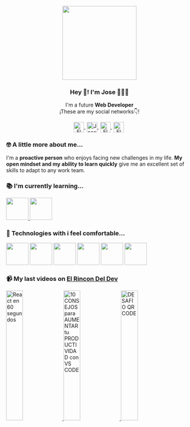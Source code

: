 <p align="center" width="300">
    <img align="center" width="200" src="https://user-images.githubusercontent.com/109598200/201099675-6ac22966-8e67-4b1b-8565-8b0dc5160f5d.png"/>
    <h3 align="center">Hey 👋! I'm Jose 👨🏻‍💻</h3>
 </p>
 
 <p align="center">I'm a future <strong>Web Developer</strong> <br />¡These are my social networks👇!</p>
 
 <p align="center">
  <a href="https://www.youtube.com/channel/UCWn_0MmgojB711LFX-jaCDQ" target="blank" style="margin-right: 4px">
    <img align="center" src="https://cdn.jsdelivr.net/npm/simple-icons@3.0.1/icons/youtube.svg" alt="El Rincon Del Dev" height="28px" width="28px">
  </a>
  <a href="https://www.linkedin.com/in/joseramonmontes/" target="blank" style='margin-right:4px'>
     <img align="center" src="https://cdn.jsdelivr.net/npm/simple-icons@3.0.1/icons/linkedin.svg" alt="Jose Ramon Montes Hermida" height="28px" width="28px" />
   </a>
    <a href="https://www.instagram.com/elrincondeldev/" target="blank" style='margin-right:4px'>
     <img align="center" src="https://cdn.jsdelivr.net/npm/simple-icons@3.13.0/icons/instagram.svg" alt="El Rincón Del Dev" height="28px" width="28px" />
   </a>
  <a href="https://www.tiktok.com/@elrincondeldev" target="blank" style='margin-right:4px'>
     <img align="center" src="https://cdn.jsdelivr.net/npm/simple-icons@3.0.1/icons/tiktok.svg" alt="El Rincón Del Dev" height="28px" width="28px" />
   </a>
 </p>
 
 ### 🤓 A little more about me...
 
 <p>I'm a <strong>proactive person</strong> who enjoys facing new challenges in my life. <strong>My open mindset and my ability to learn quickly</strong> give me an excellent set of skills to adapt to any work team.</p>
 
 ### 📚 I'm currently learning...
 
 <a href="https://www.typescriptlang.org/" title="TypeScript">
  <img src="https://user-images.githubusercontent.com/109598200/205645029-ba8ca989-54fe-4851-9648-73655a85b3f4.png" width="60">
</a>
 <a href="https://angular.io/" title="Angular"><img width="60" src="https://user-images.githubusercontent.com/109598200/205644553-1d4a6486-a1a9-4e7e-8375-3bd1df3512e2.png"></a>
 
  ### 🚀 Technologies with i feel comfortable...
  
  <a href="https://developer.mozilla.org/es/docs/Web/HTML" title="HTML"><img width="60" src="https://user-images.githubusercontent.com/109598200/196561046-fd179b77-4145-4550-9a00-04f902f7fa67.png" /></a>
 <a href="https://developer.mozilla.org/es/docs/Web/CSS" title="CSS"><img width="60" src="https://user-images.githubusercontent.com/109598200/196561179-ab5e23a8-19ca-4555-a8fe-c800c89836f9.png" /></a>
 <a href="https://www.javascript.com/" title="JavaScript"><img width="60" src="https://user-images.githubusercontent.com/109598200/196561215-d51e1c92-dcdd-4b62-b3cb-5568be5ee3e0.png" /></a>
 <a href="https://git-scm.com/" title="Git"><img width="60" src="https://user-images.githubusercontent.com/109598200/196561308-2750d1eb-6903-4c73-b00e-87ef93059302.png" /></a>
 <a href="https://www.python.org/" title="Python"><img width="60" src="https://user-images.githubusercontent.com/109598200/196561275-a58f67d1-3644-4cd2-ae0a-bc625c042ae1.png" /></a>
 <a href="https://www.djangoproject.com/" title="Django"><img width="60" src="https://user-images.githubusercontent.com/109598200/196561392-f48d05c5-41ea-4a46-9965-ec8d06e7b20f.png"></a>
 
  ### 📹 My last videos on [El Rincon Del Dev](https://www.youtube.com/channel/UCWn_0MmgojB711LFX-jaCDQ)
  
   <a href='https://www.youtube.com/watch?v=e1sq1rgJUoo' target='_blank'>
   <img width='30%' src='https://user-images.githubusercontent.com/109598200/196562263-c405bcb6-6351-4473-8e71-f9359a3ef815.jpg' alt='React en 60 segundos' />
 </a>
  <a href='https://www.youtube.com/watch?v=R7nuOTaDqbc&t' target='_blank'>
   <img width='30%' src='https://user-images.githubusercontent.com/109598200/196562413-4093506c-d09c-452b-8853-247288c95736.jpg' alt='10 CONSEJOS para AUMENTAR tu PRODUCTIVIDAD con VS CODE' />
 </a>
 <a href='https://www.youtube.com/watch?v=5e2ElDRDApY&t' target='blank'>
   <img width='30%' src='https://user-images.githubusercontent.com/109598200/196562541-9015a0a8-2646-4c82-96b2-1fc01c487856.jpg' alt='DESAFÍO QR CODE' />
 </a>

